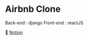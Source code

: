 # Airbnb Clone

Back-end : django 
Front-end : reactJS

📝 [Notion](https://ninth-agenda-0c7.notion.site/Django-105d382c218d807da80adc811e5ac0f5?pvs=4 "Django")
